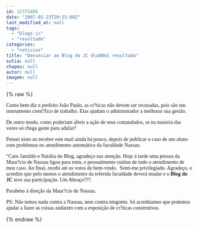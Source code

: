 ```yaml
---
id: 12375886
date: "2007-01-23T20:15:00Z"
last_modified_at: null
tags:
  - "blogs-jc"
  - "resultado"
categories:
  - "noticias"
title: "Denunciar ao Blog do JC d\u00e1 resultado"
sutia: null
chapeu: null
autor: null
imagem: null
---
```

{% raw %}
<p><P><FONT face=Verdana>Como bem diz o prefeito João Paulo, as cr?ticas não devem ser recusadas, pois são um instrumento cient?fico de trabalho. Elas ajudam o administrador a melhorar sua gestão.</FONT></P></p>
<p><P><FONT face=Verdana>De outro modo, como poderiam aferir a ação de seus comandados, se na maioria das vezes só chega gente para adular?</FONT></P></p>
<p><P><FONT face=Verdana>Pensei nisto ao receber este mail ainda há pouco, depois de publicar o caso de um aluno com problemas no atendimento automático da faculdade Nassau.</FONT></P></p>
<p><P><FONT face=Verdana>“Caro Jamildo e Natália do Blog, agradeço sua atenção. Hoje à tarde uma pessoa da Maur?cio de Nassau ligou para mim, e pessoalmente cuidou de todo o atendimento de meu caso. Ao final, recebi até os votos de bem-vindo.&nbsp; Senti-me privilegiado. Agradeço, e acredito que pelo menos o atendimento da referida faculdade deverá mudar e o <STRONG>Blog do JC</STRONG> teve sua participação. Um Abraço???.</FONT></P></p>
<p><P><FONT face=Verdana>Parabéns à direção da Maur?cio de Nassau.</FONT></P></p>
<p><P><FONT face=Verdana>PS: Não temos nada contra a Nassau, nem contra ninguém. Só acreditamos que podemos ajudar a fazer as coisas andarem com a exposição de cr?ticas construtivas.</FONT></P> </p>
{% endraw %}